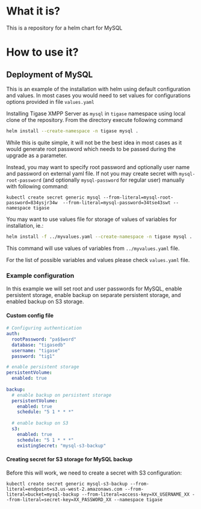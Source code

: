 # What it is?

This is a repository for a helm chart for MySQL

# How to use it?

## Deployment of MySQL

This is an example of the installation with helm using default configuration and values. 
In most cases you would need to set values for configurations options provided in file
`values.yaml`

Installing Tigase XMPP Server as `mysql` in `tigase` namespace using local clone of the repository.
From the directory execute following command
```sh
helm install --create-namespace -n tigase mysql .
```

While this is quite simple, it will not be the best idea in most cases as it would generate root password which needs to be passed during the upgrade as a parameter.

Instead, you may want to specify root password and optionally user name and password on external yaml file.
If not you may create secret with `mysql-root-password` (and optionally `mysql-password` for regular user) manually with following command:
```
kubectl create secret generic mysql --from-literal=mysql-root-password=834ysjr34w  --from-literal=mysql-password=34tse43swt --namespace tigase
```

You may want to use values file for storage of values of variables for installation, ie.:
```sh
helm install -f ../myvalues.yaml --create-namespace -n tigase mysql .
```
This command will use values of variables from `../myvalues.yaml` file.

For the list of possible variables and values please check `values.yaml` file.

### Example configuration

In this example we will set root and user passwords for MySQL, enable persistent storage, enable backup on separate persistent storage, and enabled backup on S3 storage.

#### Custom config file
```yaml
# Configuring authentication
auth:
  rootPassword: "pa$$word"
  database: "tigasedb"
  username: "tigase"
  password: "tig1"

# enable persistent storage
persistentVolume:
  enabled: true
  
backup:
  # enable backup on persistent storage
  persistentVolume:
    enabled: true
    schedule: "5 1 * * *"
    
  # enable backup on S3
  s3:
    enabled: true
    schedule: "5 1 * * *"
    existingSecret: "mysql-s3-backup"
```

#### Creating secret for S3 storage for MySQL backup

Before this will work, we need to create a secret with S3 configuration:
```
kubectl create secret generic mysql-s3-backup --from-literal=endpoint=s3.us-west-2.amazonaws.com --from-literal=bucket=mysql-backup --from-literal=access-key=XX_USERNAME_XX --from-literal=secret-key=XX_PASSWORD_XX --namespace tigase
```